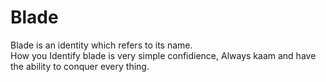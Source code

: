 # Blade
Blade is an identity which refers to its name.
<br>
How you Identify blade is very simple confidience, Always kaam and have the ability to conquer every thing.
